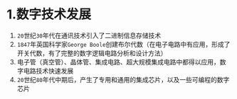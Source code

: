 # 1.数字技术发展

1.   `20`世纪`30`年代在通讯技术引入了二进制信息存储技术
2.   `1847`年英国科学家`George Boole`创建布尔代数（在电子电路中有应用，形成了开关代数，有了完整的数字逻辑电路分析和设计方法）
3.   电子管（真空管）、晶体管、集成电路、超大规模集成电路中都得以应用，数字电路技术快速发展
4.   `20`世纪`80`年代中期后，产生了专用和通用的集成芯片，以及一些可编程的数字芯片

